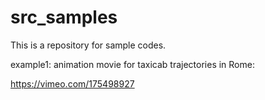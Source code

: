 # src_samples
This is a repository for sample codes.

example1: animation movie for taxicab trajectories in Rome:

https://vimeo.com/175498927
